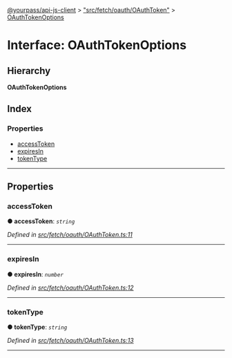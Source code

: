 [@yourpass/api-js-client](../README.md) > ["src/fetch/oauth/OAuthToken"](../modules/_src_fetch_oauth_oauthtoken_.md) > [OAuthTokenOptions](../interfaces/_src_fetch_oauth_oauthtoken_.oauthtokenoptions.md)

# Interface: OAuthTokenOptions

## Hierarchy

**OAuthTokenOptions**

## Index

### Properties

* [accessToken](_src_fetch_oauth_oauthtoken_.oauthtokenoptions.md#accesstoken)
* [expiresIn](_src_fetch_oauth_oauthtoken_.oauthtokenoptions.md#expiresin)
* [tokenType](_src_fetch_oauth_oauthtoken_.oauthtokenoptions.md#tokentype)

---

## Properties

<a id="accesstoken"></a>

###  accessToken

**● accessToken**: *`string`*

*Defined in [src/fetch/oauth/OAuthToken.ts:11](https://github.com/yourpass/yourpass-api-js-client/blob/eaf5d7e/src/fetch/oauth/OAuthToken.ts#L11)*

___
<a id="expiresin"></a>

###  expiresIn

**● expiresIn**: *`number`*

*Defined in [src/fetch/oauth/OAuthToken.ts:12](https://github.com/yourpass/yourpass-api-js-client/blob/eaf5d7e/src/fetch/oauth/OAuthToken.ts#L12)*

___
<a id="tokentype"></a>

###  tokenType

**● tokenType**: *`string`*

*Defined in [src/fetch/oauth/OAuthToken.ts:13](https://github.com/yourpass/yourpass-api-js-client/blob/eaf5d7e/src/fetch/oauth/OAuthToken.ts#L13)*

___

